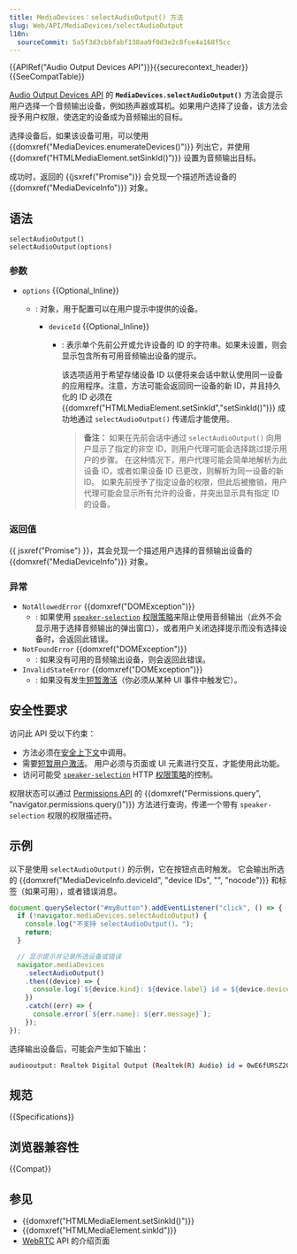 ```yaml
---
title: MediaDevices：selectAudioOutput() 方法
slug: Web/API/MediaDevices/selectAudioOutput
l10n:
  sourceCommit: 5a5f3d3cbbfabf138aa9f0d3e2c8fce4a168f5cc
---
```


{{APIRef("Audio Output Devices API")}}{{securecontext_header}}{{SeeCompatTable}}

[Audio Output Devices API](/zh-CN/docs/Web/API/Audio_Output_Devices_API) 的 **`MediaDevices.selectAudioOutput()`** 方法会提示用户选择一个音频输出设备，例如扬声器或耳机。如果用户选择了设备，该方法会授予用户权限，使选定的设备成为音频输出的目标。

选择设备后，如果该设备可用，可以使用 {{domxref("MediaDevices.enumerateDevices()")}} 列出它，并使用 {{domxref("HTMLMediaElement.setSinkId()")}} 设置为音频输出目标。

成功时，返回的 {{jsxref("Promise")}} 会兑现一个描述所选设备的 {{domxref("MediaDeviceInfo")}} 对象。

## 语法

```js-nolint
selectAudioOutput()
selectAudioOutput(options)
```

### 参数

- `options` {{Optional_Inline}}

  - : 对象，用于配置可以在用户提示中提供的设备。

    - `deviceId` {{Optional_Inline}}

      - : 表示单个先前公开或允许设备的 ID 的字符串。如果未设置，则会显示包含所有可用音频输出设备的提示。

        该选项适用于希望存储设备 ID 以便将来会话中默认使用同一设备的应用程序。注意，方法可能会返回同一设备的新 ID，并且持久化的 ID 必须在 {{domxref("HTMLMediaElement.setSinkId","setSinkId()")}} 成功地通过 `selectAudioOutput()` 传递后才能使用。

        > **备注：** 如果在先前会话中通过 `selectAudioOutput()` 向用户显示了指定的非空 ID，则用户代理可能会选择跳过提示用户的步骤。
        > 在这种情况下，用户代理可能会简单地解析为此设备 ID，或者如果设备 ID 已更改，则解析为同一设备的新 ID。
        > 如果先前授予了指定设备的权限，但此后被撤销，用户代理可能会显示所有允许的设备，并突出显示具有指定 ID 的设备。

### 返回值

{{ jsxref("Promise") }}，其会兑现一个描述用户选择的音频输出设备的 {{domxref("MediaDeviceInfo")}} 对象。

### 异常

- `NotAllowedError` {{domxref("DOMException")}}
  - : 如果使用 [`speaker-selection`](/zh-CN/docs/Web/HTTP/Headers/Permissions-Policy/speaker-selection) [权限策略](/zh-CN/docs/Web/HTTP/Permissions_Policy)来阻止使用音频输出（此外不会显示用于选择音频输出的弹出窗口），或者用户关闭选择提示而没有选择设备时，会返回此错误。
- `NotFoundError` {{domxref("DOMException")}}
  - : 如果没有可用的音频输出设备，则会返回此错误。
- `InvalidStateError` {{domxref("DOMException")}}
  - : 如果没有发生[短暂激活](/zh-CN/docs/Web/Security/User_activation)（你必须从某种 UI 事件中触发它）。

## 安全性要求

访问此 API 受以下约束：

- 方法必须在[安全上下文](/zh-CN/docs/Web/Security/Secure_Contexts)中调用。
- 需要[短暂用户激活](/zh-CN/docs/Web/Security/User_activation)。
  用户必须与页面或 UI 元素进行交互，才能使用此功能。
- 访问可能受 [`speaker-selection`](/zh-CN/docs/Web/HTTP/Headers/Permissions-Policy/midi) HTTP [权限策略](/zh-CN/docs/Web/HTTP/Permissions_Policy)的控制。

权限状态可以通过 [Permissions API](/zh-CN/docs/Web/API/Permissions_API) 的 {{domxref("Permissions.query", "navigator.permissions.query()")}} 方法进行查询，传递一个带有 `speaker-selection` 权限的权限描述符。

## 示例

以下是使用 `selectAudioOutput()` 的示例，它在按钮点击时触发。
它会输出所选的 {{domxref("MediaDeviceInfo.deviceId", "device IDs", "", "nocode")}} 和标签（如果可用），或者错误消息。

```js
document.querySelector("#myButton").addEventListener("click", () => {
  if (!navigator.mediaDevices.selectAudioOutput) {
    console.log("不支持 selectAudioOutput()。");
    return;
  }

  // 显示提示并记录所选设备或错误
  navigator.mediaDevices
    .selectAudioOutput()
    .then((device) => {
      console.log(`${device.kind}: ${device.label} id = ${device.deviceId}`);
    })
    .catch((err) => {
      console.error(`${err.name}: ${err.message}`);
    });
});
```

选择输出设备后，可能会产生如下输出：

```bash
audiooutput: Realtek Digital Output (Realtek(R) Audio) id = 0wE6fURSZ20H0N2NbxqgowQJLWbwo+5ablCVVJwRM3k=
```

## 规范

{{Specifications}}

## 浏览器兼容性

{{Compat}}

## 参见

- {{domxref("HTMLMediaElement.setSinkId()")}}
- {{domxref("HTMLMediaElement.sinkId")}}
- [WebRTC](/zh-CN/docs/Web/API/WebRTC_API) API 的介绍页面
